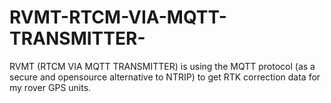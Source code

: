# RVMT-RTCM-VIA-MQTT-TRANSMITTER-
RVMT (RTCM VIA MQTT TRANSMITTER) is using the MQTT protocol (as a secure and opensource alternative to NTRIP) to get RTK correction data for my rover GPS units.
